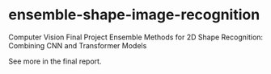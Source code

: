 # ensemble-shape-image-recognition

Computer Vision Final Project
Ensemble Methods for 2D Shape Recognition: Combining CNN and Transformer Models

See more in the final report.
